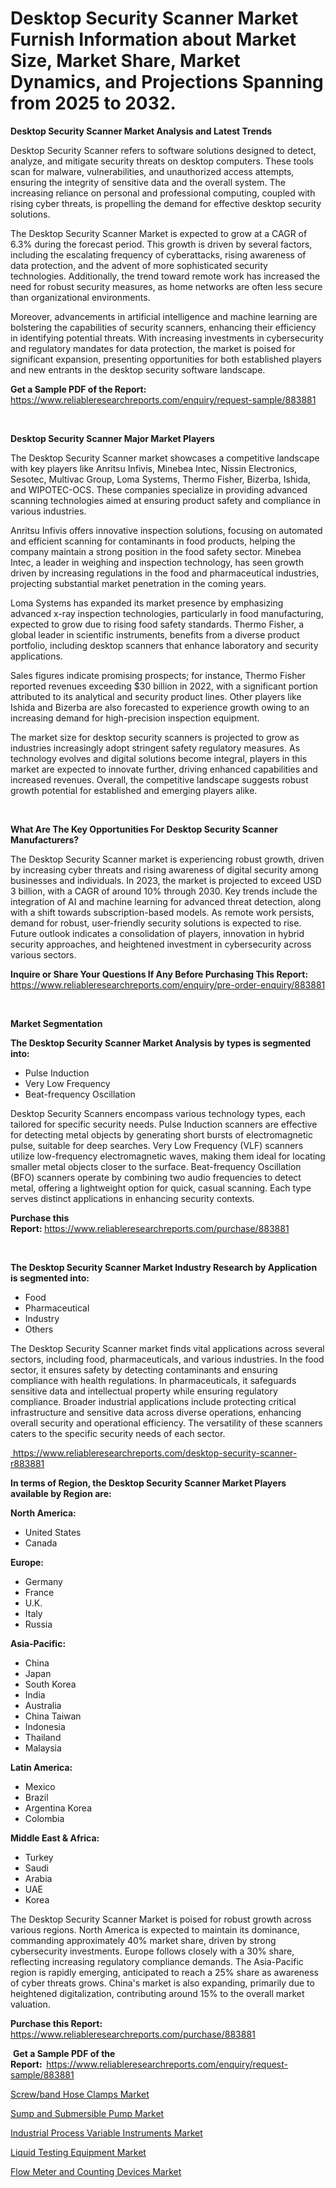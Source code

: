 <p><h1>Desktop Security Scanner Market Furnish Information about Market Size, Market Share, Market Dynamics, and Projections Spanning from 2025 to 2032.</h1></p><p><strong>Desktop Security Scanner Market Analysis and Latest Trends</strong></p>
<p><p>Desktop Security Scanner refers to software solutions designed to detect, analyze, and mitigate security threats on desktop computers. These tools scan for malware, vulnerabilities, and unauthorized access attempts, ensuring the integrity of sensitive data and the overall system. The increasing reliance on personal and professional computing, coupled with rising cyber threats, is propelling the demand for effective desktop security solutions.</p><p>The Desktop Security Scanner Market is expected to grow at a CAGR of 6.3% during the forecast period. This growth is driven by several factors, including the escalating frequency of cyberattacks, rising awareness of data protection, and the advent of more sophisticated security technologies. Additionally, the trend toward remote work has increased the need for robust security measures, as home networks are often less secure than organizational environments.</p><p>Moreover, advancements in artificial intelligence and machine learning are bolstering the capabilities of security scanners, enhancing their efficiency in identifying potential threats. With increasing investments in cybersecurity and regulatory mandates for data protection, the market is poised for significant expansion, presenting opportunities for both established players and new entrants in the desktop security software landscape.</p></p>
<p><strong>Get a Sample PDF of the Report:&nbsp;</strong> <a href="https://www.reliableresearchreports.com/enquiry/request-sample/883881?utm_campaign=116&utm_medium=2&utm_source=Github&utm_content=ia&utm_term=24022025&utm_id=desktop-security-scanner">https://www.reliableresearchreports.com/enquiry/request-sample/883881</a></p>
<p>&nbsp;</p>
<p><strong>Desktop Security Scanner Major Market Players</strong></p>
<p><p>The Desktop Security Scanner market showcases a competitive landscape with key players like Anritsu Infivis, Minebea Intec, Nissin Electronics, Sesotec, Multivac Group, Loma Systems, Thermo Fisher, Bizerba, Ishida, and WIPOTEC-OCS. These companies specialize in providing advanced scanning technologies aimed at ensuring product safety and compliance in various industries.</p><p>Anritsu Infivis offers innovative inspection solutions, focusing on automated and efficient scanning for contaminants in food products, helping the company maintain a strong position in the food safety sector. Minebea Intec, a leader in weighing and inspection technology, has seen growth driven by increasing regulations in the food and pharmaceutical industries, projecting substantial market penetration in the coming years.</p><p>Loma Systems has expanded its market presence by emphasizing advanced x-ray inspection technologies, particularly in food manufacturing, expected to grow due to rising food safety standards. Thermo Fisher, a global leader in scientific instruments, benefits from a diverse product portfolio, including desktop scanners that enhance laboratory and security applications.</p><p>Sales figures indicate promising prospects; for instance, Thermo Fisher reported revenues exceeding $30 billion in 2022, with a significant portion attributed to its analytical and security product lines. Other players like Ishida and Bizerba are also forecasted to experience growth owing to an increasing demand for high-precision inspection equipment.</p><p>The market size for desktop security scanners is projected to grow as industries increasingly adopt stringent safety regulatory measures. As technology evolves and digital solutions become integral, players in this market are expected to innovate further, driving enhanced capabilities and increased revenues. Overall, the competitive landscape suggests robust growth potential for established and emerging players alike.</p></p>
<p>&nbsp;</p>
<p><strong>What Are The Key Opportunities For Desktop Security Scanner Manufacturers?</strong></p>
<p><p>The Desktop Security Scanner market is experiencing robust growth, driven by increasing cyber threats and rising awareness of digital security among businesses and individuals. In 2023, the market is projected to exceed USD 3 billion, with a CAGR of around 10% through 2030. Key trends include the integration of AI and machine learning for advanced threat detection, along with a shift towards subscription-based models. As remote work persists, demand for robust, user-friendly security solutions is expected to rise. Future outlook indicates a consolidation of players, innovation in hybrid security approaches, and heightened investment in cybersecurity across various sectors.</p></p>
<p><strong>Inquire or Share Your Questions If Any Before Purchasing This Report:</strong> <a href="https://www.reliableresearchreports.com/enquiry/pre-order-enquiry/883881?utm_campaign=116&utm_medium=2&utm_source=Github&utm_content=ia&utm_term=24022025&utm_id=desktop-security-scanner">https://www.reliableresearchreports.com/enquiry/pre-order-enquiry/883881</a></p>
<p>&nbsp;</p>
<p><strong>Market Segmentation</strong></p>
<p><strong>The Desktop Security Scanner Market Analysis by types is segmented into:</strong></p>
<p><ul><li>Pulse Induction</li><li>Very Low Frequency</li><li>Beat-frequency Oscillation</li></ul></p>
<p><p>Desktop Security Scanners encompass various technology types, each tailored for specific security needs. Pulse Induction scanners are effective for detecting metal objects by generating short bursts of electromagnetic pulse, suitable for deep searches. Very Low Frequency (VLF) scanners utilize low-frequency electromagnetic waves, making them ideal for locating smaller metal objects closer to the surface. Beat-frequency Oscillation (BFO) scanners operate by combining two audio frequencies to detect metal, offering a lightweight option for quick, casual scanning. Each type serves distinct applications in enhancing security contexts.</p></p>
<p><strong>Purchase this Report:&nbsp;</strong><a href="https://www.reliableresearchreports.com/purchase/883881?utm_campaign=116&utm_medium=2&utm_source=Github&utm_content=ia&utm_term=24022025&utm_id=desktop-security-scanner">https://www.reliableresearchreports.com/purchase/883881</a></p>
<p>&nbsp;</p>
<p><strong>The Desktop Security Scanner Market Industry Research by Application is segmented into:</strong></p>
<p><ul><li>Food</li><li>Pharmaceutical</li><li>Industry</li><li>Others</li></ul></p>
<p><p>The Desktop Security Scanner market finds vital applications across several sectors, including food, pharmaceuticals, and various industries. In the food sector, it ensures safety by detecting contaminants and ensuring compliance with health regulations. In pharmaceuticals, it safeguards sensitive data and intellectual property while ensuring regulatory compliance. Broader industrial applications include protecting critical infrastructure and sensitive data across diverse operations, enhancing overall security and operational efficiency. The versatility of these scanners caters to the specific security needs of each sector.</p></p>
<p><a href="https://www.reliableresearchreports.com/desktop-security-scanner-r883881?utm_campaign=116&utm_medium=2&utm_source=Github&utm_content=ia&utm_term=24022025&utm_id=desktop-security-scanner">&nbsp;https://www.reliableresearchreports.com/desktop-security-scanner-r883881</a></p>
<p><strong>In terms of Region, the Desktop Security Scanner Market Players available by Region are:</strong></p>
<p>
    <p> <strong> North America: </strong>
        <ul>
            <li>United States</li>
            <li>Canada</li>
        </ul>
        </p> 
    <p> <strong> Europe: </strong>
        <ul>
            <li>Germany</li>
            <li>France</li>
            <li>U.K.</li>
            <li>Italy</li>
            <li>Russia</li>
        </ul>
        </p> 
    <p> <strong> Asia-Pacific: </strong>
        <ul>
            <li>China</li>
            <li>Japan</li>
            <li>South Korea</li>
            <li>India</li>
            <li>Australia</li>
            <li>China Taiwan</li>
            <li>Indonesia</li>
            <li>Thailand</li>
            <li>Malaysia</li>
        </ul>
        </p> 
    <p> <strong> Latin America: </strong>
        <ul>
            <li>Mexico</li>
            <li>Brazil</li>
            <li>Argentina Korea</li>
            <li>Colombia</li>
        </ul>
        </p> 
    <p> <strong> Middle East & Africa: </strong>
        <ul>
            <li>Turkey</li>
            <li>Saudi</li>
            <li>Arabia</li>
            <li>UAE</li>
            <li>Korea</li>
        </ul>
    </p>
    </p>
<p><p>The Desktop Security Scanner Market is poised for robust growth across various regions. North America is expected to maintain its dominance, commanding approximately 40% market share, driven by strong cybersecurity investments. Europe follows closely with a 30% share, reflecting increasing regulatory compliance demands. The Asia-Pacific region is rapidly emerging, anticipated to reach a 25% share as awareness of cyber threats grows. China's market is also expanding, primarily due to heightened digitalization, contributing around 15% to the overall market valuation.</p></p>
<p><strong>Purchase this Report: </strong><a href="https://www.reliableresearchreports.com/purchase/883881?utm_campaign=116&utm_medium=2&utm_source=Github&utm_content=ia&utm_term=24022025&utm_id=desktop-security-scanner">https://www.reliableresearchreports.com/purchase/883881</a></p>
<p>&nbsp;<strong>Get a Sample PDF of the Report:&nbsp;&nbsp;</strong><a href="https://www.reliableresearchreports.com/enquiry/request-sample/883881?utm_campaign=116&utm_medium=2&utm_source=Github&utm_content=ia&utm_term=24022025&utm_id=desktop-security-scanner">https://www.reliableresearchreports.com/enquiry/request-sample/883881</a></p>
<p><strong></strong></p>
<p><p><a href="https://github.com/lynlynyusay/Market-Research-Report-List-1/blob/main/screwband-hose-clamps-market.md?utm_campaign=116&utm_medium=2&utm_source=Github&utm_content=ia&utm_term=24022025&utm_id=desktop-security-scanner">Screw/band Hose Clamps Market</a></p><p><a href="https://github.com/spoorsusama/Market-Research-Report-List-1/blob/main/sump-and-submersible-pump-market.md?utm_campaign=116&utm_medium=2&utm_source=Github&utm_content=ia&utm_term=24022025&utm_id=desktop-security-scanner">Sump and Submersible Pump Market</a></p><p><a href="https://github.com/tandiapannas/Market-Research-Report-List-1/blob/main/industrial-process-variable-instruments-market.md?utm_campaign=116&utm_medium=2&utm_source=Github&utm_content=ia&utm_term=24022025&utm_id=desktop-security-scanner">Industrial Process Variable Instruments Market</a></p><p><a href="https://github.com/azorrotutus/Market-Research-Report-List-1/blob/main/liquid-testing-equipment-market.md?utm_campaign=116&utm_medium=2&utm_source=Github&utm_content=ia&utm_term=24022025&utm_id=desktop-security-scanner">Liquid Testing Equipment Market</a></p><p><a href="https://github.com/storcweithzg/Market-Research-Report-List-1/blob/main/flow-meter-and-counting-devices-market.md?utm_campaign=116&utm_medium=2&utm_source=Github&utm_content=ia&utm_term=24022025&utm_id=desktop-security-scanner">Flow Meter and Counting Devices Market</a></p></p>